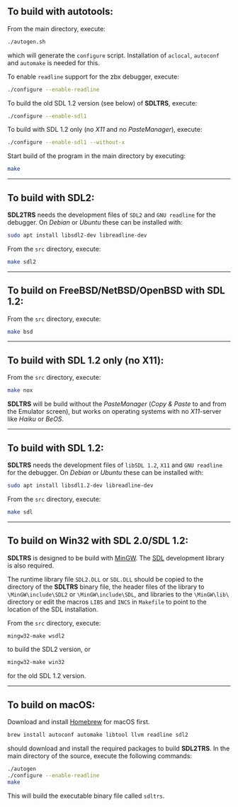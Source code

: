 To build with autotools:
------------------------

From the main directory, execute:
```sh
./autogen.sh
```
which will generate the `configure` script. Installation of `aclocal`,
`autoconf` and `automake` is needed for this.

To enable `readline` support for the zbx debugger, execute:
```sh
./configure --enable-readline
```
To build the old SDL 1.2 version (see below) of **SDLTRS**, execute:
```sh
./configure --enable-sdl1
```
To build with SDL 1.2 only (no *X11* and no *PasteManager*), execute:
```sh
./configure --enable-sdl1 --without-x
```
Start build of the program in the main directory by executing:
```sh
make
```

---

To build with SDL2:
-------------------

**SDL2TRS** needs the development files of `SDL2` and `GNU readline`
for the debugger. On *Debian* or *Ubuntu* these can be installed with:
```sh
sudo apt install libsdl2-dev libreadline-dev
```
From the `src` directory, execute:
```sh
make sdl2
```

---

To build on FreeBSD/NetBSD/OpenBSD with SDL 1.2:
------------------------------------------------

From the `src` directory, execute:
```sh
make bsd
```

---

To build with SDL 1.2 only (no X11):
------------------------------------

From the `src` directory, execute:
```sh
make nox
```
**SDLTRS** will be build without the *PasteManager* (*Copy & Paste* to
and from the Emulator screen), but works on operating systems with no
*X11*-server like *Haiku* or *BeOS*.

---

To build with SDL 1.2:
----------------------

**SDLTRS** needs the development files of `libSDL 1.2`, `X11` and `GNU
readline` for the debugger. On *Debian* or *Ubuntu* these can be
installed with:
```sh
sudo apt install libsdl1.2-dev libreadline-dev
```
From the `src` directory, execute:
```sh
make sdl
```

---

To build on Win32 with SDL 2.0/SDL 1.2:
---------------------------------------

**SDLTRS** is designed to be build with [MinGW]. The [SDL] development
library is also required.

The runtime library file `SDL2.DLL` or `SDL.DLL` should be copied to the
directory of the **SDLTRS** binary file, the header files of the library
to `\MinGW\include\SDL2` or `\MinGW\include\SDL`, and libraries to the
`\MinGW\lib\` directory or edit the macros `LIBS` and `INCS` in `Makefile`
to point to the location of the SDL installation.

From the `src` directory, execute:
```sh
mingw32-make wsdl2
```
to build the SDL2 version, or
```sh
mingw32-make win32
```
for the old SDL 1.2 version.

---

To build on macOS:
------------------

Download and install [Homebrew] for macOS first.
```sh
brew install autoconf automake libtool llvm readline sdl2
```
should download and install the required packages to build **SDL2TRS**.
In the main directory of the source, execute the following commands:
```sh
./autogen
./configure --enable-readline
make
```

This will build the executable binary file called `sdltrs`.

[Homebrew]: https://brew.sh
[MinGW]: http://www.mingw.org
[SDL]: https://www.libsdl.org
